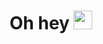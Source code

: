 <h1 align="center">Oh hey <img src="https://media.giphy.com/media/hvRJCLFzcasrR4ia7z/giphy.gif" width="30"></h1>
